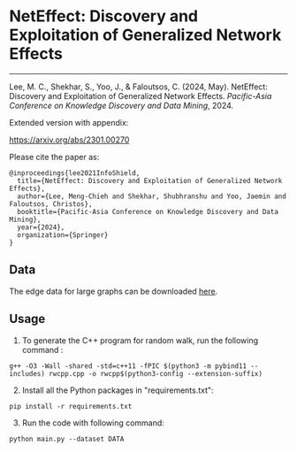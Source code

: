 # NetEffect: Discovery and Exploitation of Generalized Network Effects

------------

Lee, M. C., Shekhar, S., Yoo, J., & Faloutsos, C. (2024, May). NetEffect: Discovery and Exploitation of Generalized Network Effects. *Pacific-Asia Conference on Knowledge Discovery and Data Mining*, 2024.

Extended version with appendix:

https://arxiv.org/abs/2301.00270

Please cite the paper as:

    @inproceedings{lee2021InfoShield,
      title={NetEffect: Discovery and Exploitation of Generalized Network Effects},
      author={Lee, Meng-Chieh and Shekhar, Shubhranshu and Yoo, Jaemin and Faloutsos, Christos},
      booktitle={Pacific-Asia Conference on Knowledge Discovery and Data Mining},
      year={2024},
      organization={Springer}
    }

## Data

The edge data for large graphs can be downloaded [here]([https://link-url-here.org](https://drive.google.com/drive/folders/1n9IyxSiyImM4Oa_9WIWL85FHK8PsbDrp?usp=sharing)).

## Usage
1. To generate the C++ program for random walk, run the following command :

`g++ -O3 -Wall -shared -std=c++11 -fPIC $(python3 -m pybind11 --includes) rwcpp.cpp -o rwcpp$(python3-config --extension-suffix)`

2. Install all the Python packages in "requirements.txt":

`pip install -r requirements.txt`

3. Run the code with following command:

`python main.py --dataset DATA`
